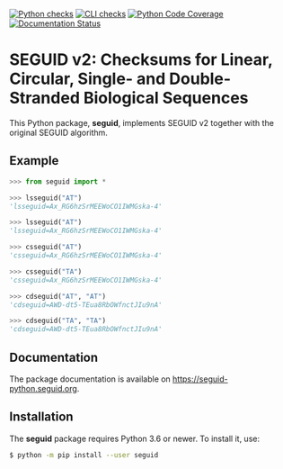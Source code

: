 [![Python checks](https://github.com/seguid/seguid-python/actions/workflows/check-python.yml/badge.svg)](https://github.com/seguid/seguid-python/actions/workflows/check-python.yml)
[![CLI checks](https://github.com/seguid/seguid-python/actions/workflows/check-cli.yml/badge.svg)](https://github.com/seguid/seguid-python/actions/workflows/check-cli.yml)
[![Python Code Coverage](https://codecov.io/gh/seguid/seguid-python/graph/badge.svg)](https://codecov.io/gh/seguid/seguid-python)
[![Documentation Status](https://readthedocs.org/projects/seguid/badge/?version=latest)](https://seguid.readthedocs.io/en/latest/?badge=latest)


# SEGUID v2: Checksums for Linear, Circular, Single- and Double-Stranded Biological Sequences

This Python package, **seguid**, implements SEGUID v2 together with
the original SEGUID algorithm.


## Example

```python
>>> from seguid import *

>>> lsseguid("AT")
'lsseguid=Ax_RG6hzSrMEEWoCO1IWMGska-4'

>>> lsseguid("AT")
'lsseguid=Ax_RG6hzSrMEEWoCO1IWMGska-4'

>>> csseguid("AT")
'csseguid=Ax_RG6hzSrMEEWoCO1IWMGska-4'

>>> csseguid("TA")
'csseguid=Ax_RG6hzSrMEEWoCO1IWMGska-4'

>>> cdseguid("AT", "AT")
'cdseguid=AWD-dt5-TEua8RbOWfnctJIu9nA'

>>> cdseguid("TA", "TA")
'cdseguid=AWD-dt5-TEua8RbOWfnctJIu9nA'
```


## Documentation

The package documentation is available on <https://seguid-python.seguid.org>.


## Installation

The **seguid** package requires Python 3.6 or newer. To install it, use:

```sh
$ python -m pip install --user seguid
```


[Read the Docs]: https://seguid.readthedocs.io/en/latest/
